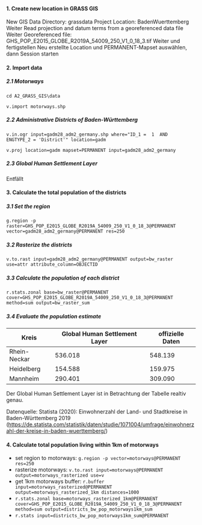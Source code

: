 #### 1. Create new location in GRASS GIS
New
GIS Data Directory: grassdata
Project Location: BadenWuerttemberg
Weiter
Read projection and datum terms from a georeferenced data file
Weiter
Georeferenced file: GHS_POP_E2015_GLOBE_R2019A_54009_250_V1_0_18_3.tif
Weiter und fertigstellen
Neu erstellte Location und PERMANENT-Mapset auswählen, dann Session starten

#### 2. Import data

##### 2.1 Motorways
`cd A2_GRASS_GIS\data`

`v.import motorways.shp`

##### 2.2 Administrative Districts of Baden-Württemberg
`v.in.ogr input=gadm28_adm2_germany.shp where="ID_1 =  1  AND  ENGTYPE_2 = 'District'" location=gadm`

`v.proj location=gadm mapset=PERMANENT input=gadm28_adm2_germany`

##### 2.3 Global Human Settlement Layer
Entfällt

#### 3. Calculate the total population of the districts

##### 3.1 Set the region
`g.region -p raster=GHS_POP_E2015_GLOBE_R2019A_54009_250_V1_0_18_3@PERMANENT vector=gadm28_adm2_germany@PERMANENT res=250`

##### 3.2 Rasterize the districts
`v.to.rast input=gadm28_adm2_germany@PERMANENT output=bw_raster use=attr attribute_column=OBJECTID`

##### 3.3 Calculate the population of each district
`r.stats.zonal base=bw_raster@PERMANENT cover=GHS_POP_E2015_GLOBE_R2019A_54009_250_V1_0_18_3@PERMANENT method=sum output=bw_raster_sum`

##### 3.4 Evaluate the population estimate
| Kreis  | Global Human Settlement Layer  |  offizielle Daten |
|---|---|---|
| Rhein-Neckar | 536.018 | 548.139 |
| Heidelberg | 154.588 | 159.975 |
| Mannheim | 290.401 | 309.090 |

Der Global Human Settlement Layer ist in Betrachtung der Tabelle realtiv genau. 


Datenquelle: Statista (2020): Einwohnerzahl der Land- und Stadtkreise in Baden-Württemberg 2019 (https://de.statista.com/statistik/daten/studie/1071004/umfrage/einwohnerzahl-der-kreise-in-baden-wuerttemberg/)

#### 4. Calculate total population living within 1km of motorways
- set region to motorways: `g.region -p vector=motorways@PERMANENT res=250`
- rasterize motorways: `v.to.rast input=motorways@PERMANENT output=motorways_rasterized use=v`
- get 1km motorways buffer: `r.buffer input=motorways_rasterized@PERMANENT output=motorways_rasterized_1km distances=1000`
- `r.stats.zonal base=motorways_rasterized_1km@PERMANENT cover=GHS_POP_E2015_GLOBE_R2019A_54009_250_V1_0_18_3@PERMANENT method=sum output=districts_bw_pop_motorways1km_sum`
- `r.stats input=districts_bw_pop_motorways1km_sum@PERMANENT`